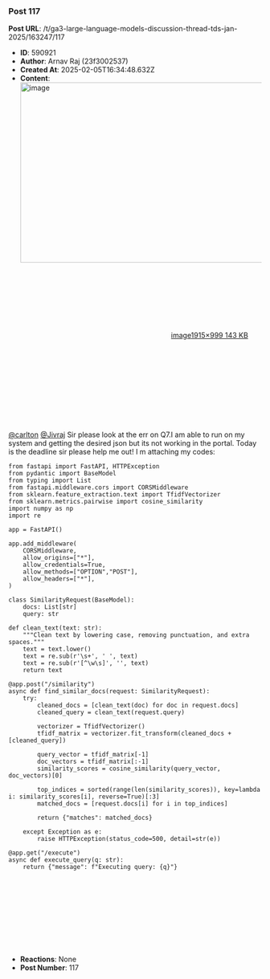 ### Post 117
**Post URL**: /t/ga3-large-language-models-discussion-thread-tds-jan-2025/163247/117
- **ID**: 590921
- **Author**: Arnav Raj  (23f3002537)
- **Created At**: 2025-02-05T16:34:48.632Z
- **Content**:  
  <div class="lightbox-wrapper"><a class="lightbox" href="https://europe1.discourse-cdn.com/flex013/uploads/iitm/original/3X/0/d/0d8958b26bfa0caf26974962661f2c6345027f02.png" data-download-href="/uploads/short-url/1VKtaTrHja4AY8B9OteLkA2vESC.png?dl=1" title="image" rel="noopener nofollow ugc"><img src="https://europe1.discourse-cdn.com/flex013/uploads/iitm/optimized/3X/0/d/0d8958b26bfa0caf26974962661f2c6345027f02_2_690x359.png" alt="image" data-base62-sha1="1VKtaTrHja4AY8B9OteLkA2vESC" width="690" height="359" srcset="https://europe1.discourse-cdn.com/flex013/uploads/iitm/optimized/3X/0/d/0d8958b26bfa0caf26974962661f2c6345027f02_2_690x359.png, https://europe1.discourse-cdn.com/flex013/uploads/iitm/optimized/3X/0/d/0d8958b26bfa0caf26974962661f2c6345027f02_2_1035x538.png 1.5x, https://europe1.discourse-cdn.com/flex013/uploads/iitm/optimized/3X/0/d/0d8958b26bfa0caf26974962661f2c6345027f02_2_1380x718.png 2x" data-dominant-color="1A2020"><div class="meta"><svg class="fa d-icon d-icon-far-image svg-icon" aria-hidden="true"><use href="#far-image"></use></svg><span class="filename">image</span><span class="informations">1915×999 143 KB</span><svg class="fa d-icon d-icon-discourse-expand svg-icon" aria-hidden="true"><use href="#discourse-expand"></use></svg></div></a></div><br>
<a class="mention" href="/u/carlton">@carlton</a> <a class="mention" href="/u/jivraj">@Jivraj</a>  Sir please look at the err on Q7.I am able to run on my system and getting the desired json but its not working in the portal. Today is the deadline sir please help me out!
I m attaching my codes:
<pre><code class="lang-auto">from fastapi import FastAPI, HTTPException
from pydantic import BaseModel
from typing import List
from fastapi.middleware.cors import CORSMiddleware
from sklearn.feature_extraction.text import TfidfVectorizer
from sklearn.metrics.pairwise import cosine_similarity
import numpy as np
import re

app = FastAPI()

app.add_middleware(
    CORSMiddleware,
    allow_origins=["*"],  
    allow_credentials=True,
    allow_methods=["OPTION","POST"],  
    allow_headers=["*"],
)

class SimilarityRequest(BaseModel):
    docs: List[str]
    query: str

def clean_text(text: str):
    """Clean text by lowering case, removing punctuation, and extra spaces."""
    text = text.lower()  
    text = re.sub(r'\s+', ' ', text)  
    text = re.sub(r'[^\w\s]', '', text)  
    return text

@app.post("/similarity")
async def find_similar_docs(request: SimilarityRequest):
    try:
        cleaned_docs = [clean_text(doc) for doc in request.docs]
        cleaned_query = clean_text(request.query)

        vectorizer = TfidfVectorizer()
        tfidf_matrix = vectorizer.fit_transform(cleaned_docs + [cleaned_query])

        query_vector = tfidf_matrix[-1]
        doc_vectors = tfidf_matrix[:-1]
        similarity_scores = cosine_similarity(query_vector, doc_vectors)[0]

        top_indices = sorted(range(len(similarity_scores)), key=lambda i: similarity_scores[i], reverse=True)[:3]
        matched_docs = [request.docs[i] for i in top_indices]

        return {"matches": matched_docs}

    except Exception as e:
        raise HTTPException(status_code=500, detail=str(e))

@app.get("/execute")
async def execute_query(q: str):
    return {"message": f"Executing query: {q}"}











</code></pre>
- **Reactions**: None
- **Post Number**: 117

